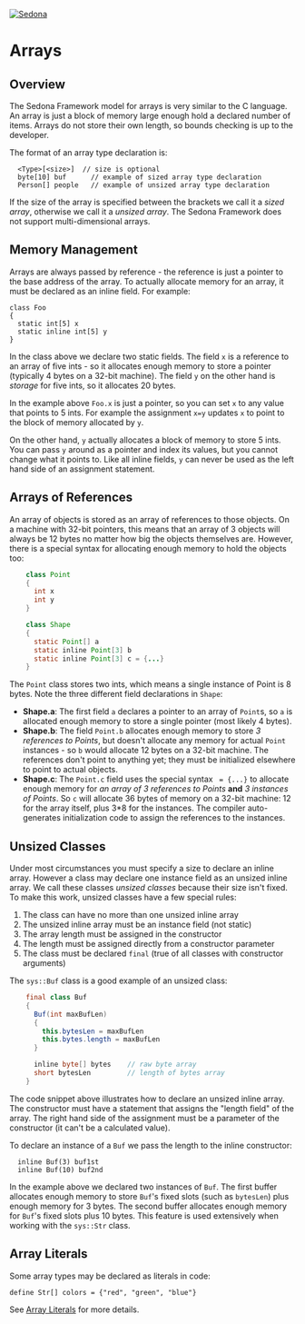 
<!--
[//]: # (Copyright &#169; 2007 Tridium, Inc
  Licensed under the Academic Free License version 3.0

  History:
    29 Mar 07  Brian Frank  Creation
) -->
[![Sedona](../logo.png)](/)
# Arrays

## Overview

The Sedona Framework model for arrays is very similar to the C language.
An array is just a block of memory large enough hold a declared number
of items. Arrays do not store their own length, so bounds checking is up
to the developer.

The format of an array type declaration is:

      <Type>[<size>]  // size is optional
      byte[10] buf      // example of sized array type declaration
      Person[] people   // example of unsized array type declaration

If the size of the array is specified between the brackets we call it a
*sized array*, otherwise we call it a *unsized array*. The Sedona
Framework does not support multi-dimensional arrays.

## Memory Management

Arrays are always passed by reference - the reference is just a pointer
to the base address of the array. To actually allocate memory for an
array, it must be declared as an inline field. For example:

    class Foo
    {
      static int[5] x
      static inline int[5] y
    }

In the class above we declare two static fields. The field `x` is a
reference to an array of five ints - so it allocates enough memory to
store a pointer (typically 4 bytes on a 32-bit machine). The field `y`
on the other hand is *storage* for five ints, so it allocates 20 bytes.

In the example above `Foo.x` is just a pointer, so you can set `x` to
any value that points to 5 ints. For example the assignment `x=y`
updates `x` to point to the block of memory allocated by `y`.

On the other hand, `y` actually allocates a block of memory to store 5
ints. You can pass `y` around as a pointer and index its values, but you
cannot change what it points to. Like all inline fields, `y` can never
be used as the left hand side of an assignment statement.

## Arrays of References

An array of objects is stored as an array of references to those
objects. On a machine with 32-bit pointers, this means that an array of
3 objects will always be 12 bytes no matter how big the objects
themselves are. However, there is a special syntax for allocating enough
memory to hold the objects too:

```java
    class Point
    {
      int x
      int y
    }

    class Shape
    {
      static Point[] a
      static inline Point[3] b
      static inline Point[3] c = {...}
    }
```

The `Point` class stores two ints, which means a single instance of
Point is 8 bytes. Note the three different field declarations in
`Shape`:

-   **Shape.a**: The first field `a` declares a pointer to an array of
    `Point`s, so `a` is allocated enough memory to store a single
    pointer (most likely 4 bytes).
-   **Shape.b**: The field `Point.b` allocates enough memory to store *3
    references to Points*, but doesn't allocate any memory for actual
    `Point` instances - so `b` would allocate 12 bytes on a 32-bit
    machine. The references don't point to anything yet; they must be
    initialized elsewhere to point to actual objects.
-   **Shape.c**: The `Point.c` field uses the special syntax ` = {...}`
    to allocate enough memory for *an array of 3 references to Points*
    **and** *3 instances of Points*. So `c` will allocate 36 bytes of
    memory on a 32-bit machine: 12 for the array itself, plus 3\*8 for
    the instances. The compiler auto-generates initialization code to
    assign the references to the instances.

## Unsized Classes

Under most circumstances you must specify a size to declare an inline
array. However a class may declare one instance field as an unsized
inline array. We call these classes *unsized classes* because their size
isn't fixed. To make this work, unsized classes have a few special
rules:

1.  The class can have no more than one unsized inline array
2.  The unsized inline array must be an instance field (not static)
3.  The array length must be assigned in the constructor
4.  The length must be assigned directly from a constructor parameter
5.  The class must be declared `final` (true of all classes with
    constructor arguments)

The `sys::Buf` class is a good example of an unsized class:

```java
    final class Buf
    {
      Buf(int maxBufLen)
      {
        this.bytesLen = maxBufLen
        this.bytes.length = maxBufLen
      }

      inline byte[] bytes    // raw byte array
      short bytesLen         // length of bytes array
    }
```

The code snippet above illustrates how to declare an unsized inline
array. The constructor must have a statement that assigns the "length
field" of the array. The right hand side of the assignment must be a
parameter of the constructor (it can't be a calculated value).

To declare an instance of a `Buf` we pass the length to the inline
constructor:

      inline Buf(3) buf1st
      inline Buf(10) buf2nd

In the example above we declared two instances of `Buf`. The first
buffer allocates enough memory to store `Buf`'s fixed slots (such as
`bytesLen`) plus enough memory for 3 bytes. The second buffer allocates
enough memory for `Buf`'s fixed slots plus 10 bytes. This feature is
used extensively when working with the `sys::Str` class.

## Array Literals

Some array types may be declared as literals in code:

    define Str[] colors = {"red", "green", "blue"}

See [Array Literals](/language/fields#array-literals) for more details.
